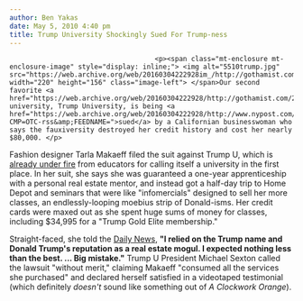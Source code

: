 ```yaml
---
author: Ben Yakas
date: May 5, 2010 4:40 pm
title: Trump University Shockingly Sued For Trump-ness
---
```


	
										<p><span class="mt-enclosure mt-enclosure-image" style="display: inline;"> <img alt="5510trump.jpg" src="https://web.archive.org/web/20160304222928im_/http://gothamist.com/attachments/byakas/5510trump.jpg" width="220" height="156" class="image-left"> </span>Our second favorite <a href="https://web.archive.org/web/20160304222928/http://gothamist.com/2010/03/30/most_dangerous_college_in_nyc_hudso.php">fictional</a> university, Trump University, is being <a href="https://web.archive.org/web/20160304222928/http://www.nypost.com/p/news/national/class_action_lawsuit_vs_trump_W6uVWsURFEXZtFXGry9LKJ?CMP=OTC-rss&amp;FEEDNAME=">sued</a> by a Californian businesswoman who says the fauxiversity destroyed her credit history and cost her nearly $80,000. </p>

<p>Fashion designer Tarla Makaeff filed the suit against Trump U, which is <a href="https://web.archive.org/web/20160304222928/http://gothamist.com/2010/04/16/trump_universitya_scam.php">already under fire</a> from educators for calling itself a university in the first place. In her suit, she says she was guaranteed a one-year apprenticeship with a personal real estate mentor, and instead got a half-day trip to Home Depot and seminars that were like &quot;infomercials&quot; designed to sell her more classes, an endlessly-looping moebius strip of Donald-isms. Her credit cards were maxed out as she spent huge sums of money for classes, including $34,995 for a &quot;Trump Gold Elite membership.&quot;</p>

<p>Straight-faced, she told the <a href="https://web.archive.org/web/20160304222928/http://www.nydailynews.com/money/2010/05/05/2010-05-05_lawsuit_slams_trump_online_school_as_a_ripoff.html">Daily News</a>, <strong>&quot;I relied on the Trump name and Donald Trump&apos;s reputation as a real estate mogul. I expected nothing less than the best. ... Big mistake.&quot;</strong> Trump U President Michael Sexton called the lawsuit &quot;without merit,&quot; claiming Makaeff &quot;consumed all the services she purchased&quot; and declared herself satisfied in a videotaped testimonial (which definitely <em>doesn&apos;t</em> sound like something out of <em>A Clockwork Orange</em>).</p>					
										
									
				